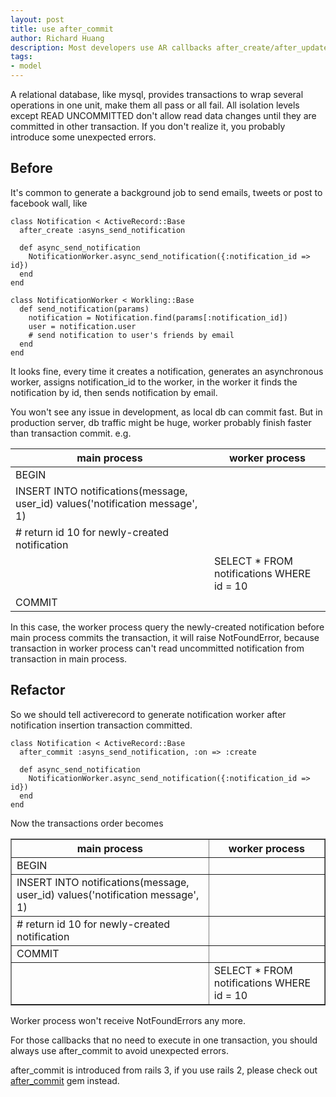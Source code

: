 ```yaml
---
layout: post
title: use after_commit
author: Richard Huang
description: Most developers use AR callbacks after_create/after_update/after_destroy to generate background job, expire cache, etc., but they don't realize these callbacks are still wrapped in database transaction, they probably got unexpected errors on production servers.
tags:
- model
---
```

A relational database, like mysql, provides transactions to wrap several operations in one unit, make them all pass or all fail. All isolation levels except READ UNCOMMITTED don't allow read data changes until they are committed in other transaction. If you don't realize it, you probably introduce some unexpected errors.

## Before

It's common to generate a background job to send emails, tweets or post to facebook wall, like

    class Notification < ActiveRecord::Base
      after_create :asyns_send_notification

      def async_send_notification
        NotificationWorker.async_send_notification({:notification_id => id})
      end
    end

    class NotificationWorker < Workling::Base
      def send_notification(params)
        notification = Notification.find(params[:notification_id])
        user = notification.user
        # send notification to user's friends by email
      end
    end

It looks fine, every time it creates a notification, generates an asynchronous worker, assigns notification_id to the worker, in the worker it finds the notification by id, then sends notification by email.

You won't see any issue in development, as local db can commit fast. But in production server, db traffic might be huge, worker probably finish faster than transaction commit. e.g.

<table>
  <thead>
    <tr>
      <th>main process</th>
      <th>worker process</th>
    </tr>
  </thead>
  <tbody>
    <tr>
      <td>BEGIN</td>
      <td></td>
    </tr>
    <tr>
      <td>INSERT INTO notifications(message, user_id) values('notification message', 1)</td>
      <td></td>
    </tr>
    <tr>
      <td># return id 10 for newly-created notification</td>
      <td></td>
    </tr>
    <tr>
      <td></td>
      <td>SELECT * FROM notifications WHERE id = 10</td>
    </tr>
    <tr>
      <td>COMMIT</td>
      <td></td>
    </tr>
  </tbody>
</table>

In this case, the worker process query the newly-created notification before main process commits the transaction, it will raise NotFoundError, because transaction in worker process can't read uncommitted notification from transaction in main process.

Refactor
--------

So we should tell activerecord to generate notification worker after notification insertion transaction committed.

    class Notification < ActiveRecord::Base
      after_commit :asyns_send_notification, :on => :create

      def async_send_notification
        NotificationWorker.async_send_notification({:notification_id => id})
      end
    end

Now the transactions order becomes

<table border="1">
  <thead>
    <tr>
      <th>main process</th>
      <th>worker process</th>
    </tr>
  </thead>
  <tbody>
    <tr>
      <td>BEGIN</td>
      <td></td>
    </tr>
    <tr>
      <td>INSERT INTO notifications(message, user_id) values('notification message', 1)</td>
      <td></td>
    </tr>
    <tr>
      <td># return id 10 for newly-created notification</td>
      <td></td>
    </tr>
    <tr>
      <td>COMMIT</td>
      <td></td>
    </tr>
    <tr>
      <td></td>
      <td>SELECT * FROM notifications WHERE id = 10</td>
    </tr>
  </tbody>
</table>

Worker process won't receive NotFoundErrors any more.

For those callbacks that no need to execute in one transaction, you should always use after_commit to avoid unexpected errors.

after_commit is introduced from rails 3, if you use rails 2, please check out [after_commit][1] gem instead.


  [1]: https://rubygems.org/gems/after_commit

